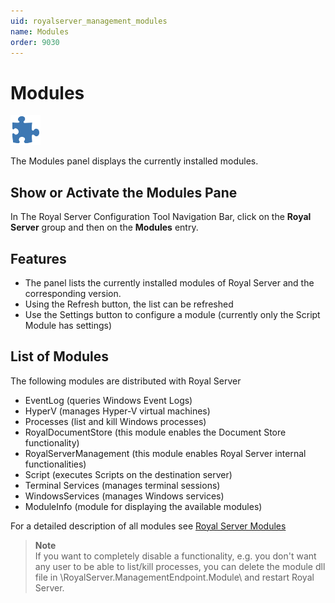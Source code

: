 ```yaml
---
uid: royalserver_management_modules
name: Modules
order: 9030
---
```


# Modules

<img src="/r2021/images/RoyalServer/ModuleManagement_48x48.png" class="icon-def" alt="" />

The Modules panel displays the currently installed modules.

## Show or Activate the Modules Pane

In The Royal Server Configuration Tool Navigation Bar, click on the **Royal Server** group and then on the **Modules** entry.

## Features

- The panel lists the currently installed modules of Royal Server and the corresponding version.
- Using the Refresh button, the list can be refreshed
- Use the Settings button to configure a module (currently only the Script Module has settings)

## List of Modules

The following modules are distributed with Royal Server

- EventLog (queries Windows Event Logs)
- HyperV (manages Hyper-V virtual machines)
- Processes (list and kill Windows processes)
- RoyalDocumentStore (this module enables the Document Store functionality)
- RoyalServerManagement (this module enables Royal Server internal functionalities)
- Script (executes Scripts on the destination server)
- Terminal Services (manages terminal sessions)
- WindowsServices (manages Windows services)
- ModuleInfo (module for displaying the available modules)

For a detailed description of all modules see [Royal Server Modules](../modules/index.md)

> **Note**  
> If you want to completely disable a functionality, e.g. you don't want any user to be able to list/kill processes, you can delete the module dll file in <RoyalServerInstallationDir>\RoyalServer.ManagementEndpoint.Module\ and restart Royal Server.
